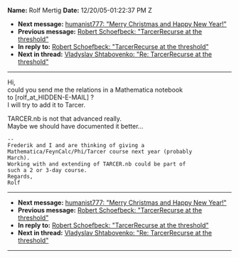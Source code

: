 **Name:** Rolf Mertig
**Date:** 12/20/05-01:22:37 PM Z

  - **Next message:** [humanist777: "Merry Christmas and Happy New
    Year\!"](0334.html)
  - **Previous message:** [Robert Schoefbeck: "TarcerRecurse at the
    threshold"](0332.html)
  - **In reply to:** [Robert Schoefbeck: "TarcerRecurse at the
    threshold"](0332.html)
  - **Next in thread:** [Vladyslav Shtabovenko: "Re: TarcerRecurse at
    the threshold"](1337.html)

-----

Hi,  
could you send me the relations in a Mathematica notebook  
to
[rolf_at_HIDDEN-E-MAIL]
?  
I will try to add it to Tarcer.  

TARCER.nb is not that advanced really.  
Maybe we should have documented it better...  

    --
    Frederik and I and are thinking of giving a 
    Mathematica/FeynCalc/Phi/Tarcer course next year (probably
    March).
    Working with and extending of TARCER.nb could be part of
    such a 2 or 3-day course.
    Regards,
    Rolf

-----

  - **Next message:** [humanist777: "Merry Christmas and Happy New
    Year\!"](0334.html)
  - **Previous message:** [Robert Schoefbeck: "TarcerRecurse at the
    threshold"](0332.html)
  - **In reply to:** [Robert Schoefbeck: "TarcerRecurse at the
    threshold"](0332.html)
  - **Next in thread:** [Vladyslav Shtabovenko: "Re: TarcerRecurse at
    the threshold"](1337.html)

-----


